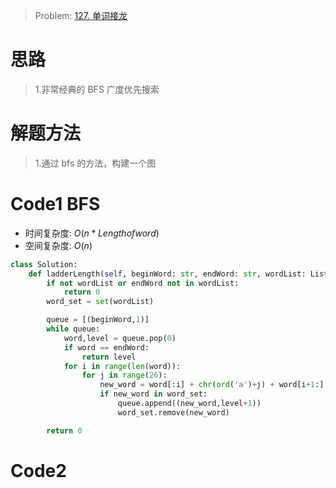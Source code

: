 > Problem: [127. 单词接龙](https://leetcode.cn/problems/word-ladder/description/)

# 思路

> 1.非常经典的 BFS 广度优先搜索

# 解题方法

> 1.通过 bfs 的方法，构建一个图

# Code1 BFS

- 时间复杂度: $O(n*Lengthofword)$
- 空间复杂度: $O(n)$

```Python
class Solution:
    def ladderLength(self, beginWord: str, endWord: str, wordList: List[str]) -> int:
        if not wordList or endWord not in wordList:
            return 0
        word_set = set(wordList)

        queue = [(beginWord,1)]
        while queue:
            word,level = queue.pop(0)
            if word == endWord:
                return level
            for i in range(len(word)):
                for j in range(26):
                    new_word = word[:i] + chr(ord('a')+j) + word[i+1:]
                    if new_word in word_set:
                        queue.append((new_word,level+1))
                        word_set.remove(new_word)

        return 0
```

# Code2
